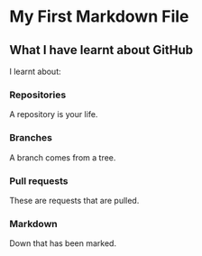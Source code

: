 # My First Markdown File
## What I have learnt about GitHub

I learnt about:

### **Repositories** 
A repository is your life.  
### **Branches**  
A branch comes from a tree.  
### **Pull requests**  
These are requests that are pulled.  
### **Markdown**  
Down that has been marked.  
